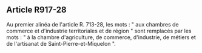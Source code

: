 Article R917-28
----
Au premier alinéa de l'article R. 713-28, les mots : " aux chambres de commerce
et d'industrie territoriales et de région " sont remplacés par les mots : " à la
chambre d'agriculture, de commerce, d'industrie, de métiers et de l'artisanat de
Saint-Pierre-et-Miquelon ".
